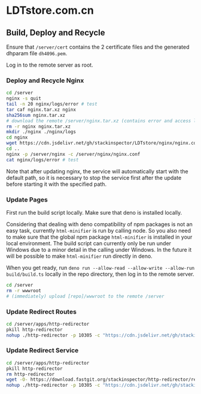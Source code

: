 # LDTstore.com.cn

## Build, Deploy and Recycle

Ensure that `/server/cert` contains the 2 certificate files and the generated dhparam file `dh4096.pem`.

Log in to the remote server as root.

### Deploy and Recycle Nginx

```bash
cd /server
nginx -s quit
tail -n 20 nginx/logs/error # test
tar caf nginx.tar.xz nginx
sha256sum nginx.tar.xz
# download the remote /server/nginx.tar.xz (contains error and access log)
rm -r nginx nginx.tar.xz
mkdir ./nginx ./nginx/logs
cd nginx
wget https://cdn.jsdelivr.net/gh/stackinspector/LDTstore/nginx/nginx.conf
cd ..
nginx -p /server/nginx -c /server/nginx/nginx.conf
cat nginx/logs/error # test
```

Note that after updating nginx, the service will automatically start with the default path, so it is necessary to stop the service first after the update before starting it with the specified path.

### Update Pages

First run the build script locally. Make sure that deno is installed locally.

Considering that dealing with deno compatibility of npm packages is not an easy task, currently `html-minifier` is run by calling node. So you also need to make sure that the global npm package `html-minifier` is installed in your local environment. The build script can currently only be run under Windows due to a minor detail in the calling under Windows. In the future it will be possible to make `html-minifier` run directly in deno.

When you get ready, run `deno run --allow-read --allow-write --allow-run build/build.ts` locally in the repo directory, then log in to the remote server.

```bash
cd /server
rm -r wwwroot
# (immediately) upload [repo]/wwwroot to the remote /server
```

### Update Redirect Routes

```bash
cd /server/apps/http-redirector
pkill http-redirector
nohup ./http-redirector -p 10305 -c "https://cdn.jsdelivr.net/gh/stackinspector/LDTstore/app/redirect/redirect" &
```

### Update Redirect Service

```bash
cd /server/apps/http-redirector
pkill http-redirector
rm http-redirector
wget -O- https://download.fastgit.org/stackinspector/http-redirector/releases/download/[version]/http-redirector_[version]_x86_64-unknown-linux-musl.tar.xz | tar xv --lzma
nohup ./http-redirector -p 10305 -c "https://cdn.jsdelivr.net/gh/stackinspector/LDTstore/app/redirect/redirect" &
```
